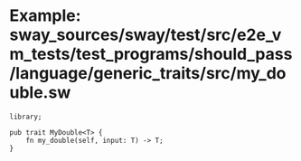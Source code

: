 # Example: sway_sources/sway/test/src/e2e_vm_tests/test_programs/should_pass/language/generic_traits/src/my_double.sw

```sway
library;

pub trait MyDouble<T> {
    fn my_double(self, input: T) -> T;
}

```
